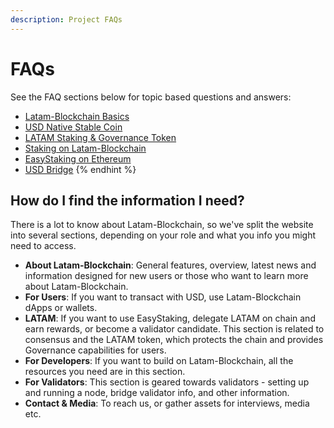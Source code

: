 ```yaml
---
description: Project FAQs
---
```


# FAQs

See the FAQ sections below for topic based questions and answers:

* [Latam-Blockchain Basics](chain-basics.md)
* [USD Native Stable Coin](usd-native-coin-token.md)
* [LATAM Staking & Governance Token](latam-staking-token.md)
* [Staking on Latam-Blockchain](public-staking-validators-and-delegators.md)
* [EasyStaking on Ethereum](../../latam/easy-staking/)
* [USD Bridge](usd-bridge.md)
{% endhint %}

## How do I find the information I need?

There is a lot to know about Latam-Blockchain, so we've split the website into several sections, depending on your role and what you info you might need to access.

* **About Latam-Blockchain**: General features, overview, latest news and information designed for new users or those who want to learn more about Latam-Blockchain.
* **For Users**: If you want to transact with USD, use Latam-Blockchain dApps or wallets.
* **LATAM**: If you want to use EasyStaking, delegate LATAM on chain and earn rewards, or become a validator candidate. This section is related to consensus and the LATAM token, which protects the chain and provides Governance capabilities for users.
* **For Developers**: If you want to build on Latam-Blockchain, all the resources you need are in this section.
* **For Validators**: This section is geared towards validators - setting up and running a node, bridge validator info, and other information.
* **Contact & Media**: To reach us, or gather assets for interviews, media etc.









